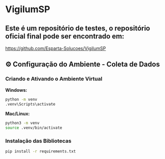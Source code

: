 # VigilumSP

## Este é um repositório de testes, o repositório oficial final pode ser encontrado em:

https://github.com/Esparta-Solucoes/VigilumSP

## ⚙️ Configuração do Ambiente - Coleta de Dados

### Criando e Ativando o Ambiente Virtual

**Windows:**
```bash
python -m venv 
.venv\Scripts\activate
```

**Mac/Linux:**
```bash
python3 -m venv
source .venv/bin/activate
```

### Instalação das Bibliotecas

```bash
pip install -r requirements.txt
```
